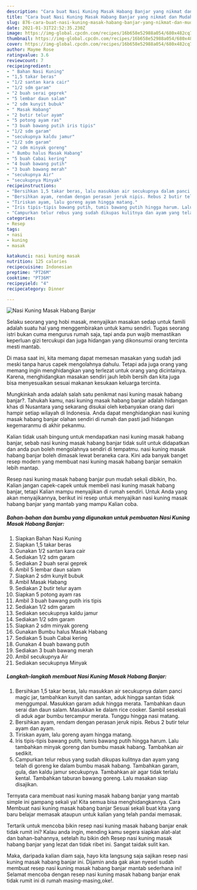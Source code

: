 ```yaml
---
description: "Cara buat Nasi Kuning Masak Habang Banjar yang nikmat dan Mudah Dibuat"
title: "Cara buat Nasi Kuning Masak Habang Banjar yang nikmat dan Mudah Dibuat"
slug: 876-cara-buat-nasi-kuning-masak-habang-banjar-yang-nikmat-dan-mudah-dibuat
date: 2021-01-31T22:52:35.230Z
image: https://img-global.cpcdn.com/recipes/16b658e52988a054/680x482cq70/nasi-kuning-masak-habang-banjar-foto-resep-utama.jpg
thumbnail: https://img-global.cpcdn.com/recipes/16b658e52988a054/680x482cq70/nasi-kuning-masak-habang-banjar-foto-resep-utama.jpg
cover: https://img-global.cpcdn.com/recipes/16b658e52988a054/680x482cq70/nasi-kuning-masak-habang-banjar-foto-resep-utama.jpg
author: Mayme Rose
ratingvalue: 3.6
reviewcount: 7
recipeingredient:
- " Bahan Nasi Kuning"
- "1,5 takar beras"
- "1/2 santan kara cair"
- "1/2 sdm garam"
- "2 buah serai geprek"
- "5 lembar daun salam"
- "2 sdm kunyit bubuk"
- " Masak Habang"
- "2 butir telur ayam"
- "5 potong ayam ras"
- "3 buah bawang putih iris tipis"
- "1/2 sdm garam"
- "secukupnya kaldu jamur"
- "1/2 sdm garam"
- "2 sdm minyak goreng"
- " Bumbu halus Masak Habang"
- "5 buah Cabai kering"
- "4 buah bawang putih"
- "3 buah bawang merah"
- "secukupnya Air"
- "secukupnya Minyak"
recipeinstructions:
- "Bersihkan 1,5 takar beras, lalu masukkan air secukupnya dalam panci magic jar, tambahkan kunyit dan santan, aduk hingga santan tidak menggumpal. Masukkan garam aduk hingga merata. Tambahkan daun serai dan daun salam. Masukkan ke dalam rice cooker. Sambil sesekali di aduk agar bumbu tercampur merata. Tunggu hingga nasi matang."
- "Bersihkan ayam, rendam dengan perasan jeruk nipis. Rebus 2 butir telur ayam dan ayam."
- "Tiriskan ayam, lalu goreng ayam hingga matang."
- "Iris tipis-tipis bawang putih, tumis bawang putih hingga harum. Lalu tambahkan minyak goreng dan bumbu masak habang. Tambahkan air sedikit."
- "Campurkan telur rebus yang sudah dikupas kulitnya dan ayam yang telah di goreng ke dalam bumbu masak habang. Tambahkan garam, gula, dan kaldu jamur secukupnya. Tambahkan air agar tidak terlalu kental. Tambahkan taburan bawang goreng. Lalu masakan siap disajikan."
categories:
- Resep
tags:
- nasi
- kuning
- masak

katakunci: nasi kuning masak 
nutrition: 125 calories
recipecuisine: Indonesian
preptime: "PT26M"
cooktime: "PT36M"
recipeyield: "4"
recipecategory: Dinner

---
```



![Nasi Kuning Masak Habang Banjar](https://img-global.cpcdn.com/recipes/16b658e52988a054/680x482cq70/nasi-kuning-masak-habang-banjar-foto-resep-utama.jpg)

Selaku seorang yang hobi masak, menyajikan masakan sedap untuk famili adalah suatu hal yang menggembirakan untuk kamu sendiri. Tugas seorang istri bukan cuma mengurus rumah saja, tapi anda pun wajib memastikan keperluan gizi tercukupi dan juga hidangan yang dikonsumsi orang tercinta mesti mantab.

Di masa  saat ini, kita memang dapat memesan masakan yang sudah jadi meski tanpa harus capek mengolahnya dahulu. Tetapi ada juga orang yang memang ingin menghidangkan yang terlezat untuk orang yang dicintainya. Karena, menghidangkan masakan sendiri jauh lebih bersih dan kita juga bisa menyesuaikan sesuai makanan kesukaan keluarga tercinta. 



Mungkinkah anda adalah salah satu penikmat nasi kuning masak habang banjar?. Tahukah kamu, nasi kuning masak habang banjar adalah hidangan khas di Nusantara yang sekarang disukai oleh kebanyakan orang dari hampir setiap wilayah di Indonesia. Anda dapat menghidangkan nasi kuning masak habang banjar olahan sendiri di rumah dan pasti jadi hidangan kegemaranmu di akhir pekanmu.

Kalian tidak usah bingung untuk mendapatkan nasi kuning masak habang banjar, sebab nasi kuning masak habang banjar tidak sulit untuk didapatkan dan anda pun boleh mengolahnya sendiri di tempatmu. nasi kuning masak habang banjar boleh dimasak lewat beraneka cara. Kini ada banyak banget resep modern yang membuat nasi kuning masak habang banjar semakin lebih mantap.

Resep nasi kuning masak habang banjar pun mudah sekali dibikin, lho. Kalian jangan capek-capek untuk membeli nasi kuning masak habang banjar, tetapi Kalian mampu menyajikan di rumah sendiri. Untuk Anda yang akan menyajikannya, berikut ini resep untuk menyajikan nasi kuning masak habang banjar yang mantab yang mampu Kalian coba.

<!--inarticleads1-->

##### Bahan-bahan dan bumbu yang digunakan untuk pembuatan Nasi Kuning Masak Habang Banjar:

1. Siapkan  Bahan Nasi Kuning
1. Siapkan 1,5 takar beras
1. Gunakan 1/2 santan kara cair
1. Sediakan 1/2 sdm garam
1. Sediakan 2 buah serai geprek
1. Ambil 5 lembar daun salam
1. Siapkan 2 sdm kunyit bubuk
1. Ambil  Masak Habang
1. Sediakan 2 butir telur ayam
1. Siapkan 5 potong ayam ras
1. Ambil 3 buah bawang putih iris tipis
1. Sediakan 1/2 sdm garam
1. Sediakan secukupnya kaldu jamur
1. Sediakan 1/2 sdm garam
1. Siapkan 2 sdm minyak goreng
1. Gunakan  Bumbu halus Masak Habang
1. Sediakan 5 buah Cabai kering
1. Gunakan 4 buah bawang putih
1. Sediakan 3 buah bawang merah
1. Ambil secukupnya Air
1. Sediakan secukupnya Minyak




<!--inarticleads2-->

##### Langkah-langkah membuat Nasi Kuning Masak Habang Banjar:

1. Bersihkan 1,5 takar beras, lalu masukkan air secukupnya dalam panci magic jar, tambahkan kunyit dan santan, aduk hingga santan tidak menggumpal. Masukkan garam aduk hingga merata. Tambahkan daun serai dan daun salam. Masukkan ke dalam rice cooker. Sambil sesekali di aduk agar bumbu tercampur merata. Tunggu hingga nasi matang.
1. Bersihkan ayam, rendam dengan perasan jeruk nipis. Rebus 2 butir telur ayam dan ayam.
1. Tiriskan ayam, lalu goreng ayam hingga matang.
1. Iris tipis-tipis bawang putih, tumis bawang putih hingga harum. Lalu tambahkan minyak goreng dan bumbu masak habang. Tambahkan air sedikit.
1. Campurkan telur rebus yang sudah dikupas kulitnya dan ayam yang telah di goreng ke dalam bumbu masak habang. Tambahkan garam, gula, dan kaldu jamur secukupnya. Tambahkan air agar tidak terlalu kental. Tambahkan taburan bawang goreng. Lalu masakan siap disajikan.




Ternyata cara membuat nasi kuning masak habang banjar yang mantab simple ini gampang sekali ya! Kita semua bisa menghidangkannya. Cara Membuat nasi kuning masak habang banjar Sesuai sekali buat kita yang baru belajar memasak ataupun untuk kalian yang telah pandai memasak.

Tertarik untuk mencoba bikin resep nasi kuning masak habang banjar enak tidak rumit ini? Kalau anda ingin, mending kamu segera siapkan alat-alat dan bahan-bahannya, setelah itu bikin deh Resep nasi kuning masak habang banjar yang lezat dan tidak ribet ini. Sangat taidak sulit kan. 

Maka, daripada kalian diam saja, hayo kita langsung saja sajikan resep nasi kuning masak habang banjar ini. Dijamin anda gak akan nyesel sudah membuat resep nasi kuning masak habang banjar mantab sederhana ini! Selamat mencoba dengan resep nasi kuning masak habang banjar enak tidak rumit ini di rumah masing-masing,oke!.


